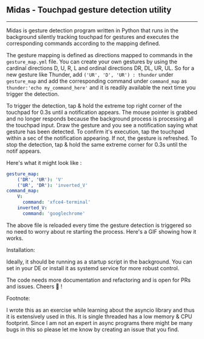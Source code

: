 ## Midas - Touchpad gesture detection utility

------

Midas is gesture detection program written in Python that runs in the background silently tracking touchpad for gestures and executes the corresponding commands according to the mapping defined. 

The gesture mapping is defined as directions mapped to commands in the `gesture_map.yml` file.  You can create your own gestures by using the cardinal directions D, U, R, L and ordinal directions DR, DL, UR, UL. So for a new gesture like Thunder, add `('UR', 'D', 'UR') : thunder` under `gesture_map` and add the corresponding command under `command_map`  as `thunder:'echo my_command_here'` and it is readily available the next time you trigger the detection.  

To trigger the detection, tap & hold the extreme top right corner of the touchpad for 0.3s until a notification appears. The mouse pointer is grabbed and no longer responds because the background process is processing all the touchpad input. Draw the gesture and you see a notification saying what gesture has been detected. To confirm it's execution, tap the touchpad within a sec of the notification appearing. If not, the gesture is refreshed. To stop the detection, tap & hold the same extreme corner for 0.3s until the notif appears.

Here's what it might look like :

```yaml
gesture_map:
	('DR', 'UR'): 'V'
  	('UR', 'DR'): 'inverted_V'
command_map:
	V:
	  command: 'xfce4-terminal'
	inverted_V:
	  command: 'googlechrome'
```

The above file is reloaded every time the gesture detection is triggered so no need to worry about re starting the process.  Here's a GIF showing how it works.

Installation:

Ideally, it should be running as a startup script in the background. You can set in your DE or install it as systemd service for more robust control. 

The code needs more documentation and refactoring and is open for PRs and issues. Cheers :beers: !

Footnote:

I wrote this as an exercise while learning about the asyncio library and thus it is extensively used in this. It is single threaded has a low memory & CPU footprint. Since I am not an expert in async programs there might be many bugs in this so please let me know by creating an issue that you find. 

